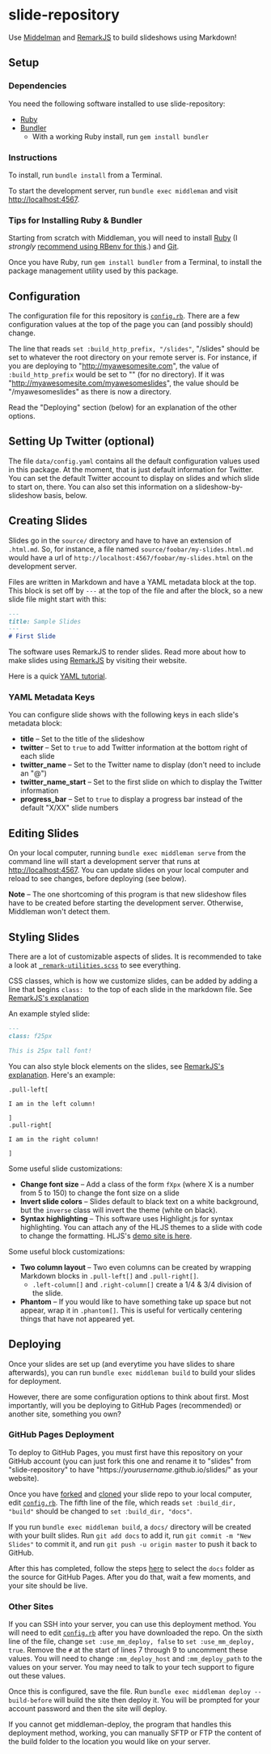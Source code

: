 # slide-repository

Use [Middelman](https://middlemanapp.com/) and [RemarkJS](https://remarkjs.com/#1) to build slideshows using Markdown!

## Setup

### Dependencies

You need the following software installed to use slide-repository:

* [Ruby](https://www.ruby-lang.org/)
* [Bundler](http://bundler.io/)
    - With a working Ruby install, run `gem install bundler`

### Instructions

To install, run `bundle install` from a Terminal.

To start the development server, run `bundle exec middleman` and visit [http://localhost:4567](http://localhost:4567).

### Tips for Installing Ruby & Bundler

Starting from scratch with Middleman, you will need to install [Ruby](https://www.ruby-lang.org) (I *strongly* [recommend using RBenv for this](https://github.com/rbenv/rbenv).) and [Git](http://git-scm.com/).

Once you have Ruby, run `gem install bundler` from a Terminal, to install the package management utility used by this package.

## Configuration

The configuration file for this repository is [`config.rb`](config.rb). There are a few configuration values at the top of the page you can (and possibly should) change.

The line that reads `set :build_http_prefix, "/slides"`, "/slides" should be set to whatever the root directory on your remote server is. For instance, if you are deploying to "http://myawesomesite.com", the value of `:build_http_prefix` would be set to "" (for no directory). If it was "http://myawesomesite.com/myawesomeslides", the value should be "/myawesomeslides" as there is now a directory.

Read the "Deploying" section (below) for an explanation of the other options.

## Setting Up Twitter (optional)

The file `data/config.yaml` contains all the default configuration values used in this package. At the moment, that is just default information for Twitter. You can set the default Twitter account to display on slides and which slide to start on, there. You can also set this information on a slideshow-by-slideshow basis, below.

## Creating Slides

Slides go in the `source/` directory and have to have an extension of `.html.md`. So, for instance, a file named `source/foobar/my-slides.html.md` would have a url of `http://localhost:4567/foobar/my-slides.html` on the development server.

Files are written in Markdown and have a YAML metadata block at the top. This block is set off by `---` at the top of the file and after the block, so a new slide file might start with this:

~~~markdown
---
title: Sample Slides
---
# First Slide
~~~

The software uses RemarkJS to render slides. Read more about how to make slides using [RemarkJS](https://remarkjs.com/#1) by visiting their website.

Here is a quick [YAML tutorial](https://learnxinyminutes.com/docs/yaml/).

### YAML Metadata Keys

You can configure slide shows with the following keys in each slide's metadata block:

* **title** – Set to the title of the slideshow
* **twitter** – Set to `true` to add Twitter information at the bottom right of each slide
* **twitter_name** – Set to the Twitter name to display (don't need to include an "@")
* **twitter_name_start** – Set to the first slide on which to display the Twitter information
* **progress_bar** – Set to `true` to display a progress bar instead of the default "X/XX" slide numbers

## Editing Slides

On your local computer, running `bundle exec middleman serve` from the command line will start a development server that runs at [http://localhost:4567](http://localhost:4567). You can update slides on your local computer and reload to see changes, before deploying (see below).

**Note** – The one shortcoming of this program is that new slideshow files have to be created before starting the development server. Otherwise, Middleman won't detect them.

## Styling Slides

There are a lot of customizable aspects of slides. It is recommended to take a look at [`_remark-utilities.scss`](source/stylesheets/_remark-utilities.scss) to see everything.

CSS classes, which is how we customize slides, can be added by adding a line that begins `class: ` to the top of each slide in the markdown file. See [RemarkJS's explanation](https://remarkjs.com/#11)

An example styled slide:

~~~markdown
---
class: f25px

This is 25px tall font!
~~~

You can also style block elements on the slides, see [RemarkJS's explanation](https://remarkjs.com/#12). Here's an example:

~~~
.pull-left[

I am in the left column!

]
.pull-right[

I am in the right column!

]
~~~

Some useful slide customizations:

* **Change font size** – Add a class of the form `fXpx` (where X is a number from 5 to 150) to change the font size on a slide
* **Invert slide colors** – Slides default to black text on a white background, but the `inverse` class will invert the theme (white on black).
* **Syntax highlighting** – This software uses Highlight.js for syntax highlighting. You can attach any of the HLJS themes to a slide with code to change the formatting. HLJS's [demo site is here](https://highlightjs.org/static/demo/).

Some useful block customizations:

* **Two column layout** – Two even columns can be created by wrapping Markdown blocks in `.pull-left[]` and `.pull-right[]`.
    - `.left-column[]` and `.right-column[]` create a 1/4 & 3/4 division of the slide.
* **Phantom** – If you would like to have something take up space but not appear, wrap it in `.phantom[]`. This is useful for vertically centering things that have not appeared yet.

## Deploying

Once your slides are set up (and everytime you have slides to share afterwards), you can run `bundle exec middleman build` to build your slides for deployment.

However, there are some configuration options to think about first. Most importantly, will you be deploying to GitHub Pages (recommended) or another site, something you own?

### GitHub Pages Deployment

To deploy to GitHub Pages, you must first have this repository on your GitHub account (you can just fork this one and rename it to "slides" from "slide-repository" to have "https://*yourusername*.github.io/slides/" as your website).

Once you have [forked](https://help.github.com/articles/fork-a-repo/) and [cloned](https://help.github.com/articles/cloning-a-repository/) your slide repo to your local computer, edit [`config.rb`](config.rb). The fifth line of the file, which reads `set :build_dir, "build"` should be changed to `set :build_dir, "docs"`.

If you run `bundle exec middleman build`, a `docs/` directory will be created with your built slides. Run `git add docs` to add it, run `git commit -m "New Slides"` to commit it, and run `git push -u origin master` to push it back to GitHub.

After this has completed, follow the steps [here](https://help.github.com/articles/configuring-a-publishing-source-for-github-pages/#publishing-your-github-pages-site-from-a-docs-folder-on-your-master-branch) to select the `docs` folder as the source for GitHub Pages. After you do that, wait a few moments, and your site should be live.

### Other Sites

If you can SSH into your server, you can use this deployment method. You will need to edit [`config.rb`](config.rb) after you have downloaded the repo. On the sixth line of the file, change `set :use_mm_deploy, false` to `set :use_mm_deploy, true`. Remove the `#` at the start of lines 7 through 9 to uncomment these values. You will need to change `:mm_deploy_host` and `:mm_deploy_path` to the values on your server. You may need to talk to your tech support to figure out these values.

Once this is configured, save the file. Run `bundle exec middleman deploy --build-before` will build the site then deploy it. You will be prompted for your account password and then the site will deploy.

If you cannot get middleman-deploy, the program that handles this deployment method, working, you can manually SFTP or FTP the content of the build folder to the location you would like on your server.